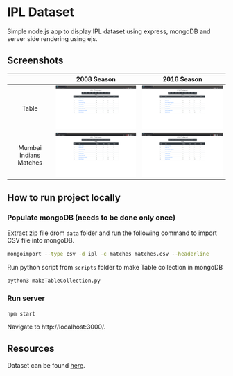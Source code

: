 # IPL Dataset

Simple node.js app to display IPL dataset using express, mongoDB and server side rendering using ejs.

## Screenshots

|                                              | 2008 Season                                  | 2016 Season                                  |
| -------------------------------------------- | -------------------------------------------- | -------------------------------------------- |
| <p align="center">Table</p>                  | <img src="images/2008-home.png" width=480 /> | <img src="images/2016-home.png" width=480 /> |
| <p align="center">Mumbai Indians Matches</p> | <img src="images/2008-home.png" width=480 /> | <img src="images/2016-home.png" width=480 /> |

## How to run project locally

### Populate mongoDB (needs to be done only once)

Extract zip file drom `data` folder and run the following command to import CSV file into mongoDB.

```cmd
mongoimport --type csv -d ipl -c matches matches.csv --headerline
```

Run python script from `scripts` folder to make Table collection in mongoDB

```cmd
python3 makeTableCollection.py
```

### Run server

```
npm start
```

Navigate to http://localhost:3000/.

## Resources

Dataset can be found [here](http://hck.re/A1Fz4c).
